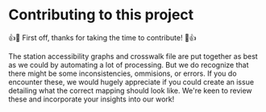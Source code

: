 # Contributing to this project

:+1::tada: First off, thanks for taking the time to contribute! :tada::+1:

The station accessibility graphs and crosswalk file are put together as best as we could by automating a lot of processing. But we do recognize that there might be some inconsistencies, ommisions, or errors. If you do encounter these, we would hugely appreciate if you could create an issue detailing what the correct mapping should look like. We're keen to review these and incorporate your insights into our work!
